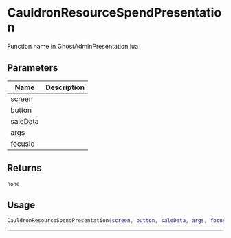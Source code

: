# CauldronResourceSpendPresentation

Function name in GhostAdminPresentation.lua

## Parameters

| Name     | Description |
| -------- | ----------- |
| screen   |             |
| button   |             |
| saleData |             |
| args     |             |
| focusId  |             |

## Returns

`none`

## Usage

```lua
CauldronResourceSpendPresentation(screen, button, saleData, args, focusId)
```

---
